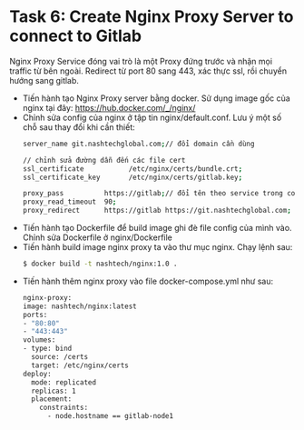 # Task 6: Create Nginx Proxy Server to connect to Gitlab
Nginx Proxy Service đóng vai trò là một Proxy đứng trước và nhận mọi traffic từ bên ngoài. Redirect từ port 80 sang 443, xác thực ssl, rồi chuyển hướng sang gitlab.
- Tiến hành tạo Nginx Proxy server bằng docker. Sử dụng image gốc của nginx tại đây: https://hub.docker.com/_/nginx/
- Chỉnh sửa config của nginx ở tập tin nginx/default.conf. Lưu ý một số chỗ sau thay đổi khi cần thiết:
    ```sh
    server_name git.nashtechglobal.com;// đổi domain cần dùng
    
    // chỉnh sửa đường dẫn đến các file cert
    ssl_certificate           /etc/nginx/certs/bundle.crt;
    ssl_certificate_key       /etc/nginx/certs/gitlab.key;
    
    proxy_pass          https://gitlab;// đổi tên theo service trong compose file
    proxy_read_timeout  90;
    proxy_redirect      https://gitlab https://git.nashtechglobal.com;
    ```
- Tiến hành tạo Dockerfile để build image ghi đè file config của mình vào. Chỉnh sửa Dockerfile ở nginx/Dockerfile
- Tiến hành build image nginx proxy ta vào thư mục nginx. Chạy lệnh sau:
    ```sh
    $ docker build -t nashtech/nginx:1.0 .
    ```
- Tiến hành thêm nginx proxy vào file docker-compose.yml như sau:
    ```sh
  nginx-proxy:
    image: nashtech/nginx:latest
    ports:
    - "80:80"
    - "443:443"
    volumes:
    - type: bind
      source: /certs
      target: /etc/nginx/certs
    deploy:
      mode: replicated
      replicas: 1
      placement:
        constraints:
          - node.hostname == gitlab-node1
    ```